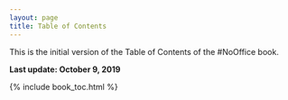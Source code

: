 ```yaml
---
layout: page
title: Table of Contents
---
```


This is the initial version of the Table of Contents of the #NoOffice book.

**Last update: October 9, 2019**

{% include book_toc.html %}
